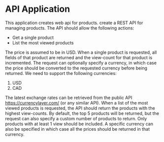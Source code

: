 # API Application

This application creates web api for products. create a REST API for managing products. The API should allow the
following actions:

* Get a single product
* List the most viewed products

The price is assumed to be in USD. When a single product is requested, all fields of that product are returned and the view-count for
that product is incremented. The request can optionally specify a currency, in which case the
price should be converted to the requested currency before being returned. We need to support
the following currencies:

1. USD
2. CAD

The latest exchange rates can be retrieved from the public API <https://currencylayer.com/> (or
any similar API).
When a list of the most viewed products is requested, the API should return the products with
the highest view-counts. By default, the top 5 products will be returned, but the request can also
specify a custom number of products to return. Only products with at least 1 view should be
included. A specific currency can also be specified in which case all the prices should be
returned in that currency.
